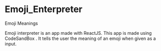 # Emoji_Enterpreter
 Emoji Meanings

Emoji interpreter is an app made with ReactJS. This app is made using CodeSandBox . It tells the user the meaning of an emoji when given as a input.